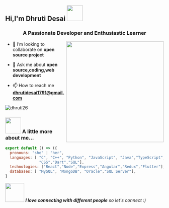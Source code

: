 <h2> Hi,I'm Dhruti Desai <img src="https://media.giphy.com/media/mGcNjsfWAjY5AEZNw6/giphy.gif" width="50"></h2>
<h3 align="center">A Passionate Developer and Enthusiastic Learner</h3>
<img align='right' src="https://media2.giphy.com/media/Rs0JBoGpPxMAlnVc8y/giphy.gif?cid=ecf05e4700d625nux7yeryrgphmv36bfeo5jgq6zfyhp8b3s&ep=v1_gifs_search&rid=giphy.gif&ct=g" width="310" height="320">



- 👯 I’m looking to collaborate on **open source project**

- 💬 Ask me about **open source,coding,web development**

- 📫 How to reach me **dhrutidesai1791@gmail.com**

<p align="left"> <img src="https://komarev.com/ghpvc/?username=dhruti26&label=Profile%20views&color=0e75b6&style=flat" alt="dhruti26" /> </p>

<p align="left">
</p>


### <img src="https://media.giphy.com/media/VgCDAzcKvsR6OM0uWg/giphy.gif" width="50"> A little more about me...  

```javascript
export default () => ({
  pronouns: "she" | "her",
  languages: [ "C", "C++", "Python", "JavaScript", "Java","TypeScript","HTML",
               "CSS","Dart","SQL"],
  technologies: ["React","Node","Express","Angular","Redux","Flutter"],
  databases: [ "MySQL", "MongoDB", "Oracle","SQL Server"],
}
```

<img src="https://media.giphy.com/media/LnQjpWaON8nhr21vNW/giphy.gif" width="60"> <em><b>I love connecting with different people</b> so let's connect</b> :)</em>
